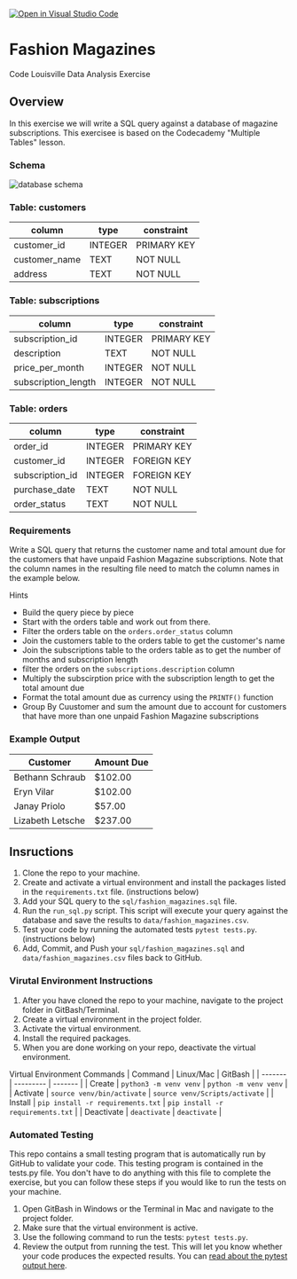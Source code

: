 [![Open in Visual Studio Code](https://classroom.github.com/assets/open-in-vscode-2e0aaae1b6195c2367325f4f02e2d04e9abb55f0b24a779b69b11b9e10269abc.svg)](https://classroom.github.com/online_ide?assignment_repo_id=16655243&assignment_repo_type=AssignmentRepo)
# Fashion Magazines
Code Louisville Data Analysis Exercise


## Overview

In this exercise we will write a SQL query against a database of magazine 
subscriptions. This exercisee is based on the Codecademy "Multiple Tables" 
lesson.

### Schema
![database schema](img/schema.png)

### Table: customers
| column | type | constraint |
| ------ | ---- | ---------- |
| customer_id | INTEGER | PRIMARY KEY |
| customer_name | TEXT | NOT NULL |
| address | TEXT | NOT NULL |


### Table: subscriptions
| column | type | constraint |
| ------ | ---- | ---------- |
| subscription_id | INTEGER | PRIMARY KEY |
| description | TEXT | NOT NULL |
| price_per_month | INTEGER | NOT NULL |
| subscription_length | INTEGER | NOT NULL |

### Table: orders
| column | type | constraint |
| ------ | ---- | ---------- |
| order_id | INTEGER | PRIMARY KEY |
| customer_id | INTEGER | FOREIGN KEY |
| subscription_id | INTEGER | FOREIGN KEY |
| purchase_date | TEXT | NOT NULL |
| order_status | TEXT | NOT NULL |

### Requirements

Write a SQL query that returns the customer name and total amount due for the 
customers that have unpaid Fashion Magazine subscriptions. Note that the column 
names in the resulting file need to match the column names in the example below.

Hints
- Build the query piece by piece 
- Start with the orders table and work out from there.
- Filter the orders table on the `orders.order_status` column
- Join the customers table to the orders table to get the customer's name
- Join the subscriptions table to the orders table as to get the number of 
months and subscription length
- filter the orders on the `subscriptions.description` column
- Multiply the subscirption price with the subscription length to get the total 
amount due
- Format the total amount due as currency using the `PRINTF()` function
- Group By Cuustomer and sum the amount due to account for customers that have 
more than one unpaid Fashion Magazine subscriptions

### Example Output

| Customer | Amount Due |
| -------- | ---------- |
| Bethann Schraub | $102.00 |
| Eryn Vilar | $102.00 |
| Janay Priolo | $57.00 |
| Lizabeth Letsche | $237.00 |


## Insructions

1. Clone the repo to your machine.
1. Create and activate a virtual environment and install the packages listed in the 
`requirements.txt` file. (instructions below)
1. Add your SQL query to the `sql/fashion_magazines.sql` file.
1. Run the `run_sql.py` script. This script will execute your query against the
database and save the results to `data/fashion_magazines.csv`.
1. Test your code by running the automated tests `pytest tests.py`. 
(instructions below)
1. Add, Commit, and Push your `sql/fashion_magazines.sql` and 
`data/fashion_magazines.csv` files back to GitHub.

###  Virutal Environment Instructions

1. After you have cloned the repo to your machine, navigate to the project 
folder in GitBash/Terminal.
1. Create a virtual environment in the project folder. 
1. Activate the virtual environment.
1. Install the required packages. 
1. When you are done working on your repo, deactivate the virtual environment.

Virtual Environment Commands
| Command | Linux/Mac | GitBash |
| ------- | --------- | ------- |
| Create | `python3 -m venv venv` | `python -m venv venv` |
| Activate | `source venv/bin/activate` | `source venv/Scripts/activate` |
| Install | `pip install -r requirements.txt` | `pip install -r requirements.txt` |
| Deactivate | `deactivate` | `deactivate` |


### Automated Testing

This repo contains a small testing program that is automatically run by GitHub 
to validate your code. This testing program is contained in the tests.py file. 
You don't have to do anything with this file to complete the exercise, but you 
can follow these steps if you would like to run the tests on your machine.

1. Open GitBash in Windows or the Terminal in Mac and navigate to the project 
folder.
1. Make sure that the virtual environment is active.
1. Use the following command to run the tests: `pytest tests.py`. 
1. Review the output from running the test. This will let you know whether your 
code produces the expected results. You can 
[read about the pytest output here](https://docs.pytest.org/en/7.1.x/how-to/output.html).
